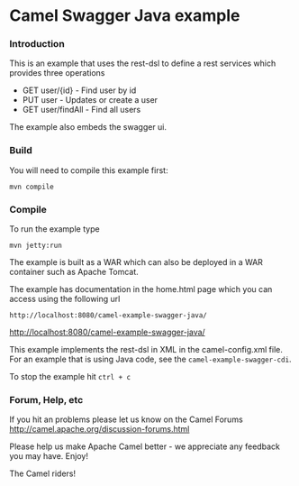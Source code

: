 # Camel Swagger Java example

### Introduction
This is an example that uses the rest-dsl to define a rest services which provides three operations

- GET user/{id}     - Find user by id
- PUT user          - Updates or create a user
- GET user/findAll  - Find all users

The example also embeds the swagger ui.

### Build
You will need to compile this example first:

	mvn compile

### Compile
To run the example type

	mvn jetty:run

The example is built as a WAR which can also be deployed in a WAR container such as Apache Tomcat.

The example has documentation in the home.html page which you can access using the following url

	http://localhost:8080/camel-example-swagger-java/

<http://localhost:8080/camel-example-swagger-java/>

This example implements the rest-dsl in XML in the camel-config.xml file. For an example that
is using Java code, see the `camel-example-swagger-cdi`.

To stop the example hit `ctrl + c`

### Forum, Help, etc

If you hit an problems please let us know on the Camel Forums
	<http://camel.apache.org/discussion-forums.html>

Please help us make Apache Camel better - we appreciate any feedback you may
have.  Enjoy!



The Camel riders!
